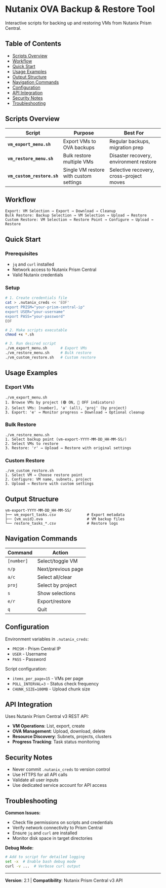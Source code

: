 # Nutanix OVA Backup & Restore Tool

Interactive scripts for backing up and restoring VMs from Nutanix Prism Central.

## Table of Contents

- [Scripts Overview](#scripts-overview)
- [Workflow](#workflow)
- [Quick Start](#quick-start)
- [Usage Examples](#usage-examples)
- [Output Structure](#output-structure)
- [Navigation Commands](#navigation-commands)
- [Configuration](#configuration)
- [API Integration](#api-integration)
- [Security Notes](#security-notes)
- [Troubleshooting](#troubleshooting)

## Scripts Overview

| Script | Purpose | Best For |
|--------|---------|----------|
| **`vm_export_menu.sh`** | Export VMs to OVA backups | Regular backups, migration prep |
| **`vm_restore_menu.sh`** | Bulk restore multiple VMs | Disaster recovery, environment restore |
| **`vm_custom_restore.sh`** | Single VM restore with custom settings | Selective recovery, cross-project moves |

## Workflow

```
Export: VM Selection → Export → Download → Cleanup
Bulk Restore: Backup Selection → VM Selection → Upload → Restore  
Custom Restore: VM Selection → Restore Point → Configure → Upload → Restore
```

## Quick Start

### Prerequisites
- `jq` and `curl` installed
- Network access to Nutanix Prism Central
- Valid Nutanix credentials

### Setup
```bash
# 1. Create credentials file
cat > .nutanix_creds << 'EOF'
export PRISM="your-prism-central-ip"
export USER="your-username"
export PASS="your-password"
EOF

# 2. Make scripts executable
chmod +x *.sh

# 3. Run desired script
./vm_export_menu.sh      # Export VMs
./vm_restore_menu.sh     # Bulk restore
./vm_custom_restore.sh   # Custom restore
```

## Usage Examples

### Export VMs
```
./vm_export_menu.sh
1. Browse VMs by project (🟢 ON, 🔴 OFF indicators)
2. Select VMs: [number], 'a' (all), 'proj' (by project)
3. Export: 'e' → Monitor progress → Download → Optional cleanup
```

### Bulk Restore
```
./vm_restore_menu.sh  
1. Select backup point (vm-export-YYYY-MM-DD_HH-MM-SS/)
2. Select VMs to restore
3. Restore: 'r' → Upload → Restore with original settings
```

### Custom Restore
```
./vm_custom_restore.sh
1. Select VM → Choose restore point
2. Configure: VM name, subnets, project
3. Upload → Restore with custom settings
```

## Output Structure

```
vm-export-YYYY-MM-DD_HH-MM-SS/
├── vm_export_tasks.csv              # Export metadata  
├── {vm_uuid}.ova                    # VM backup files
└── restore_tasks_*.csv              # Restore logs
```

## Navigation Commands

| Command | Action |
|---------|--------|
| `[number]` | Select/toggle VM |
| `n/p` | Next/previous page |
| `a/c` | Select all/clear |
| `proj` | Select by project |
| `s` | Show selections |
| `e/r` | Export/restore |
| `q` | Quit |

## Configuration

Environment variables in `.nutanix_creds`:
- `PRISM` - Prism Central IP
- `USER` - Username  
- `PASS` - Password

Script configuration:
- `items_per_page=15` - VMs per page
- `POLL_INTERVAL=3` - Status check frequency
- `CHUNK_SIZE=100MB` - Upload chunk size

## API Integration

Uses Nutanix Prism Central v3 REST API:
- **VM Operations**: List, export, create
- **OVA Management**: Upload, download, delete  
- **Resource Discovery**: Subnets, projects, clusters
- **Progress Tracking**: Task status monitoring

## Security Notes

- Never commit `.nutanix_creds` to version control
- Use HTTPS for all API calls
- Validate all user inputs
- Use dedicated service account for API access

## Troubleshooting

**Common Issues:**
- Check file permissions on scripts and credentials
- Verify network connectivity to Prism Central  
- Ensure `jq` and `curl` are installed
- Monitor disk space in target directories

**Debug Mode:**
```bash
# Add to script for detailed logging
set -x  # Enable bash debug mode
curl -v ...  # Verbose curl output
```

---

**Version**: 2.1 | **Compatibility**: Nutanix Prism Central v3 API